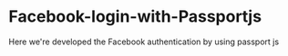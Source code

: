 # Facebook-login-with-Passportjs
Here we're developed the Facebook authentication by using passport js 
